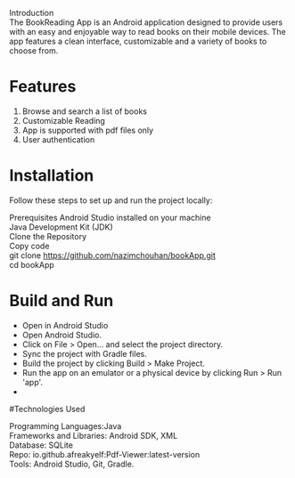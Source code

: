 Introduction<Br>
The BookReading App is an Android application designed to provide users with an easy and enjoyable way to read books on their mobile devices. The app features a clean interface, customizable and a variety of books to choose from.

# Features
1) Browse and search a list of books
2) Customizable Reading
3) App is supported with pdf files only
4) User authentication 

# Installation
Follow these steps to set up and run the project locally:<Br>

Prerequisites
Android Studio installed on your machine<Br>
Java Development Kit (JDK)<Br>
Clone the Repository<Br>
Copy code<Br>
git clone https://github.com/nazimchouhan/bookApp.git<Br>
cd bookApp<Br>

# Build and Run
- Open in Android Studio
- Open Android Studio.
- Click on File > Open... and select the project directory.
- Sync the project with Gradle files.
- Build the project by clicking Build > Make Project.
- Run the app on an emulator or a physical device by clicking Run > Run 'app'.
- 
#Technologies Used

Programming Languages:Java<Br>
Frameworks and Libraries: Android SDK, XML<Br>
Database: SQLite<Br>
Repo: io.github.afreakyelf:Pdf-Viewer:latest-version<Br>
Tools: Android Studio, Git, Gradle.<Br>

